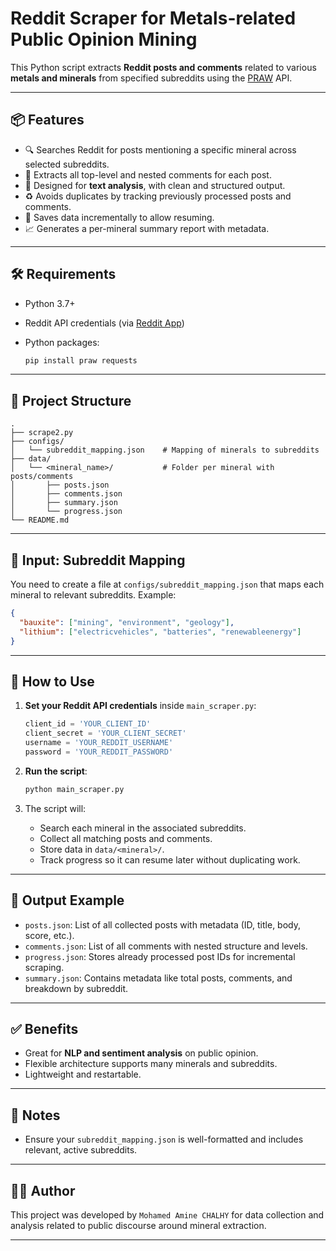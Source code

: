 # Reddit Scraper for Metals-related Public Opinion Mining

This Python script extracts **Reddit posts and comments** related to various **metals and minerals** from specified subreddits using the [PRAW](https://praw.readthedocs.io/) API.

---

## 📦 Features

* 🔍 Searches Reddit for posts mentioning a specific mineral across selected subreddits.
* 🧵 Extracts all top-level and nested comments for each post.
* 🧠 Designed for **text analysis**, with clean and structured output.
* ♻️ Avoids duplicates by tracking previously processed posts and comments.
* 💾 Saves data incrementally to allow resuming.
* 📈 Generates a per-mineral summary report with metadata.

---

## 🛠️ Requirements

* Python 3.7+
* Reddit API credentials (via [Reddit App](https://www.reddit.com/prefs/apps))
* Python packages:

  ```bash
  pip install praw requests
  ```

---

## 📁 Project Structure

```
.
├── scrape2.py               
├── configs/
│   └── subreddit_mapping.json    # Mapping of minerals to subreddits
├── data/
│   └── <mineral_name>/           # Folder per mineral with posts/comments
│       ├── posts.json
│       ├── comments.json
│       ├── summary.json
│       └── progress.json
└── README.md
```

---

## 🧩 Input: Subreddit Mapping

You need to create a file at `configs/subreddit_mapping.json` that maps each mineral to relevant subreddits. Example:

```json
{
  "bauxite": ["mining", "environment", "geology"],
  "lithium": ["electricvehicles", "batteries", "renewableenergy"]
}
```

---

## 🚀 How to Use

1. **Set your Reddit API credentials** inside `main_scraper.py`:

   ```python
   client_id = 'YOUR_CLIENT_ID'
   client_secret = 'YOUR_CLIENT_SECRET'
   username = 'YOUR_REDDIT_USERNAME'
   password = 'YOUR_REDDIT_PASSWORD'
   ```

2. **Run the script**:

   ```bash
   python main_scraper.py
   ```

3. The script will:

   * Search each mineral in the associated subreddits.
   * Collect all matching posts and comments.
   * Store data in `data/<mineral>/`.
   * Track progress so it can resume later without duplicating work.

---

## 🧠 Output Example

* `posts.json`: List of all collected posts with metadata (ID, title, body, score, etc.).
* `comments.json`: List of all comments with nested structure and levels.
* `progress.json`: Stores already processed post IDs for incremental scraping.
* `summary.json`: Contains metadata like total posts, comments, and breakdown by subreddit.

---

## ✅ Benefits

* Great for **NLP and sentiment analysis** on public opinion.
* Flexible architecture supports many minerals and subreddits.
* Lightweight and restartable.

---

## 📌 Notes

* Ensure your `subreddit_mapping.json` is well-formatted and includes relevant, active subreddits.

---


## 👨‍💻 Author

This project was developed by `Mohamed Amine CHALHY` for data collection and analysis related to public discourse around mineral extraction.

---
